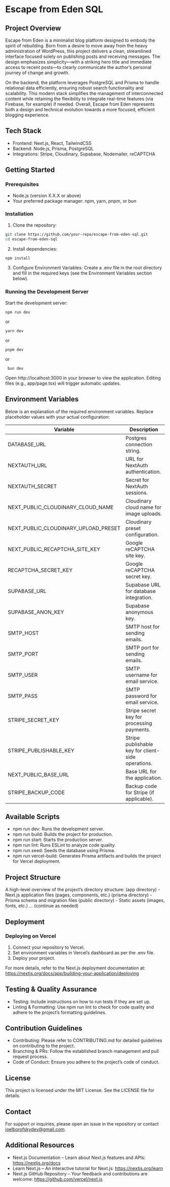 
# Escape from Eden SQL


## Project Overview

Escape from Eden is a minimalist blog platform designed to embody the spirit of rebuilding. Born from a desire to move away from the heavy administration of WordPress, this project delivers a clean, streamlined interface focused solely on publishing posts and receiving messages. The design emphasizes simplicity—with a striking hero title and immediate access to recent posts—to clearly communicate the author’s personal journey of change and growth.

On the backend, the platform leverages PostgreSQL and Prisma to handle relational data efficiently, ensuring robust search functionality and scalability. This modern stack simplifies the management of interconnected content while retaining the flexibility to integrate real-time features (via Firebase, for example) if needed. Overall, Escape from Eden represents both a design and technical evolution towards a more focused, efficient blogging experience.


## Tech Stack

- Frontend: Next.js, React, TailwindCSS
- Backend: Node.js, Prisma, PostgreSQL
- Integrations: Stripe, Cloudinary, Supabase, Nodemailer, reCAPTCHA


## Getting Started


### Prerequisites

- Node.js (version X.X.X or above)
- Your preferred package manager: npm, yarn, pnpm, or bun


### Installation

1. Clone the repository:
  
  ```bash
  git clone https://github.com/your-repo/escape-from-eden-sql.git
  cd escape-from-eden-sql
```

2. Install dependencies:
 
  ```bash
 npm install
```

3. Configure Environment Variables:
   Create a .env file in the root directory and fill in the required keys (see the Environment Variables section below).

### Running the Development Server

Start the development server:
   ```
   npm run dev
```
   or
   ```
   yarn dev
```
  or
   ```
   pnpm dev
```
  or
  ```
   bun dev
```
Open http://localhost:3000 in your browser to view the application. Editing files (e.g., app/page.tsx) will trigger automatic updates.


## Environment Variables

Below is an explanation of the required environment variables. Replace placeholder values with your actual configuration:


Variable                              | Description
------------------------------------- | --------------------------------------------------------
DATABASE_URL                          | Postgres connection string.
NEXTAUTH_URL                          | URL for NextAuth authentication.
NEXTAUTH_SECRET                       | Secret for NextAuth sessions.
NEXT_PUBLIC_CLOUDINARY_CLOUD_NAME     | Cloudinary cloud name for image uploads.
NEXT_PUBLIC_CLOUDINARY_UPLOAD_PRESET  | Cloudinary preset configuration.
NEXT_PUBLIC_RECAPTCHA_SITE_KEY         | Google reCAPTCHA site key.
RECAPTCHA_SECRET_KEY                   | Google reCAPTCHA secret key.
SUPABASE_URL                          | Supabase URL for database integration.
SUPABASE_ANON_KEY                     | Supabase anonymous key.
SMTP_HOST                             | SMTP host for sending emails.
SMTP_PORT                             | SMTP port for sending emails.
SMTP_USER                             | SMTP username for email service.
SMTP_PASS                             | SMTP password for email service.
STRIPE_SECRET_KEY                     | Stripe secret key for processing payments.
STRIPE_PUBLISHABLE_KEY                | Stripe publishable key for client-side operations.
NEXT_PUBLIC_BASE_URL                  | Base URL for the application.
STRIPE_BACKUP_CODE                    | Backup code for Stripe (if applicable).


## Available Scripts

- npm run dev: Runs the development server.
- npm run build: Builds the project for production.
- npm run start: Starts the production server.
- npm run lint: Runs ESLint to analyze code quality.
- npm run seed: Seeds the database using Prisma.
- npm run vercel-build: Generates Prisma artifacts and builds the project for Vercel deployment.


## Project Structure

A high-level overview of the project’s directory structure:
(app directory)    - Next.js application files (pages, components, etc.)
(prisma directory) - Prisma schema and migration files
(public directory)  - Static assets (images, fonts, etc.)
... (continue as needed)


## Deployment


### Deploying on Vercel

1. Connect your repository to Vercel.
2. Set environment variables in Vercel’s dashboard as per the .env file.
3. Deploy your project.

For more details, refer to the Next.js deployment documentation at: https://nextjs.org/docs/app/building-your-application/deploying


## Testing & Quality Assurance

- Testing: Include instructions on how to run tests if they are set up.
- Linting & Formatting: Use npm run lint to check for code quality and adhere to the project’s formatting guidelines.


## Contribution Guidelines

- Contributing: Please refer to CONTRIBUTING.md for detailed guidelines on contributing to the project.
- Branching & PRs: Follow the established branch management and pull request process.
- Code of Conduct: Ensure you adhere to the project’s code of conduct.


## License

This project is licensed under the MIT License. See the LICENSE file for details.


## Contact

For support or inquiries, please open an issue in the repository or contact joelborofskydev@gmail.com.


## Additional Resources

- Next.js Documentation – Learn about Next.js features and APIs: https://nextjs.org/docs
- Learn Next.js – An interactive tutorial for Next.js: https://nextjs.org/learn
- Next.js GitHub Repository – Your feedback and contributions are welcome: https://github.com/vercel/next.js
